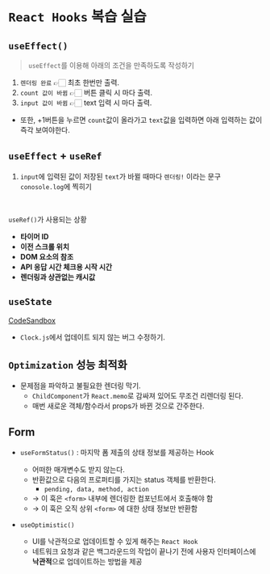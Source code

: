 # `React Hooks` 복습 실습

## `useEffect()`

> `useEffect`를 이용해 아래의 조건을 만족하도록 작성하기

1. `렌더링 완료` 👉🏻 최초 한번만 출력.
2. `count 값이 바뀜` 👉🏻 버튼 클릭 시 마다 출력.
3. `input 값이 바뀜` 👉🏻 text 입력 시 마다 출력.

- 또한, +1버튼을 누르면 `count`값이 올라가고 `text`값을 입력하면 아래 입력하는 값이 즉각 보여야한다.

## `useEffect` + `useRef`

1. `input`에 입력된 값이 저장된 `text`가 바뀔 때마다 `렌더링!` 이라는 문구 `conosole.log`에 찍히기

<br/>

`useRef()`가 사용되는 상황

- **타이머 ID**
- **이전 스크롤 위치**
- **DOM 요소의 참조**
- **API 응답 시간 체크용 시작 시간**
- **렌더링과 상관없는 캐시값**

## `useState`

[CodeSandbox](https://codesandbox.io/p/sandbox/ds98vp?file=%2Fsrc%2FClock.js)

- `Clock.js`에서 업데이트 되지 않는 버그 수정하기.

## `Optimization` 성능 최적화

- 문제점을 파악하고 불필요한 렌더링 막기.
  - `ChildComponent`가 `React.memo`로 감싸져 있어도 무조건 리렌더링 된다.
  - 매번 새로운 객체/함수라서 props가 바뀐 것으로 간주한다.

## Form

- `useFormStatus()` : 마지막 폼 제출의 상태 정보를 제공하는 Hook

  - 어떠한 매개변수도 받지 않는다.
  - 반환값으로 다음의 프로퍼티를 가지는 status 객체를 반환한다.
    - `pending, data, method, action`
  - → 이 훅은 `<form>` 내부에 렌더링한 컴포넌트에서 호출해야 함
  - → 이 훅은 오직 상위 `<form>` 에 대한 상태 정보만 반환함

- `useOptimistic()`
  - UI를 낙관적으로 업데이트할 수 있게 해주는 `React Hook`
  - 네트워크 요청과 같은 백그라운드의 작업이 끝나기 전에 사용자 인터페이스에 **낙관적**으로 업데이트하는 방법을 제공
